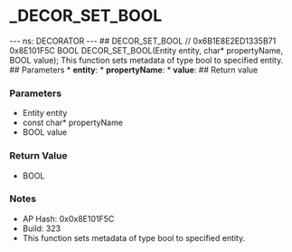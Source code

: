 # _DECOR_SET_BOOL

--- ns: DECORATOR --- ## DECOR_SET_BOOL  // 0x6B1E8E2ED1335B71 0x8E101F5C BOOL DECOR_SET_BOOL(Entity entity, char* propertyName, BOOL value);  This function sets metadata of type bool to specified entity.  ## Parameters * **entity**: * **propertyName**: * **value**:  ## Return value

### Parameters
* Entity entity
* const char* propertyName
* BOOL value

### Return Value
* BOOL

### Notes
* AP Hash: 0x0x8E101F5C
* Build: 323
* This function sets metadata of type bool to specified entity.


